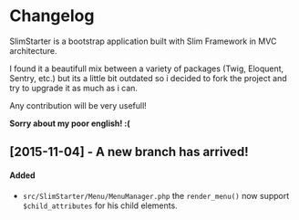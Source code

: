 Changelog
=========

SlimStarter is a bootstrap application built with Slim Framework in MVC architecture.

I found it a beautifull mix between a variety of packages (Twig, Eloquent, Sentry, etc.)
but its a little bit outdated so i decided to fork the project and try to upgrade it as much as i can.

Any contribution will be very usefull!

**Sorry about my poor english! :(**


## [2015-11-04] - A new branch has arrived!
#### Added
-  `src/SlimStarter/Menu/MenuManager.php` the `render_menu()` now support `$child_attributes` for his child elements.

